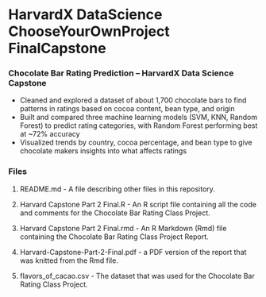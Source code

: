 # HarvardX DataScience ChooseYourOwnProject FinalCapstone
### Chocolate Bar Rating Prediction – HarvardX Data Science Capstone
- Cleaned and explored a dataset of about 1,700 chocolate bars to find patterns in ratings based on cocoa content, bean type, and origin
- Built and compared three machine learning models (SVM, KNN, Random Forest) to predict rating categories, with Random Forest performing best at ~72% accuracy
- Visualized trends by country, cocoa percentage, and bean type to give chocolate makers insights into what affects ratings

### Files
1. README.md - A file describing other files in this repository.

2. Harvard Capstone Part 2 Final.R - An R script file containing all the code and comments for the Chocolate Bar Rating Class Project.

3. Harvard Capstone Part 2 Final.rmd - An R Markdown (Rmd) file containing the Chocolate Bar Rating Class Project Report.

4. Harvard-Capstone-Part-2-Final.pdf - a PDF version of the report that was knitted from the Rmd file. 

5. flavors_of_cacao.csv - The dataset that was used for the Chocolate Bar Rating Class Project.
